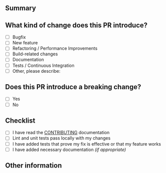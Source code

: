<!-- Please don't delete this template -->

## Summary

<!--
Describe the big picture of your changes here to communicate to the maintainers why we should accept this pull request. If it fixes a bug or resolves a feature request, be sure to reference the issue with a keyword. https://help.github.com/en/articles/closing-issues-using-keywords
-->

## What kind of change does this PR introduce?

<!-- _Put an `x` in the boxes that apply. -->

- [ ] Bugfix
- [ ] New feature
- [ ] Refactoring / Performance Improvements
- [ ] Build-related changes
- [ ] Documentation
- [ ] Tests / Continuous Integration
- [ ] Other, please describe:

## Does this PR introduce a breaking change?

<!-- _Put an `x` in the boxes that apply. -->

- [ ] Yes
- [ ] No

## Checklist

<!-- _Put an `x` in the boxes that apply. -->

- [ ] I have read the [CONTRIBUTING](https://docs.ark.io/guidebook/contribution-guidelines/contributing.html) documentation
- [ ] Lint and unit tests pass locally with my changes
- [ ] I have added tests that prove my fix is effective or that my feature works
- [ ] I have added necessary documentation _(if appropriate)_

## Other information

<!--
If this is a relatively large or complex change, kick off the discussion by explaining why you chose the solution you did and what alternatives you considered, etc.
-->
